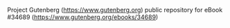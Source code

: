 Project Gutenberg (https://www.gutenberg.org) public repository for eBook #34689 (https://www.gutenberg.org/ebooks/34689)
